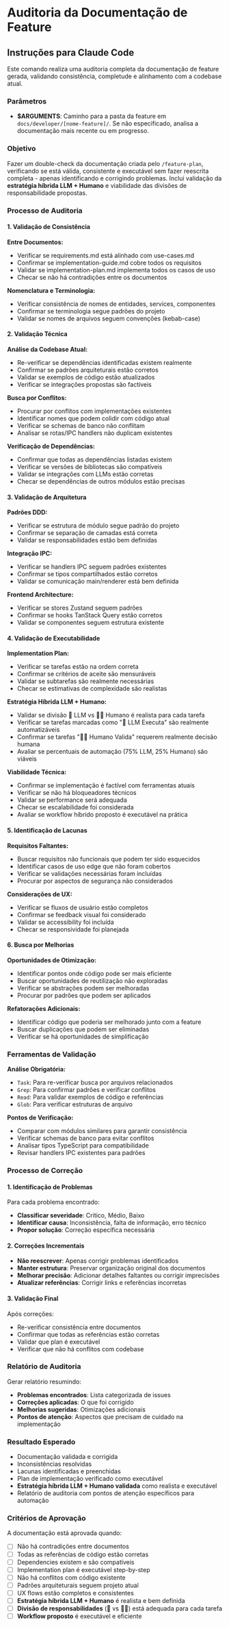 # Auditoria da Documentação de Feature

## Instruções para Claude Code

Este comando realiza uma auditoria completa da documentação de feature gerada, validando consistência, completude e alinhamento com a codebase atual.

### Parâmetros

- **$ARGUMENTS**: Caminho para a pasta da feature em `docs/developer/[nome-feature]/`. Se não especificado, analisa a documentação mais recente ou em progresso.

### Objetivo

Fazer um double-check da documentação criada pelo `/feature-plan`, verificando se está válida, consistente e executável sem fazer reescrita completa - apenas identificando e corrigindo problemas. Inclui validação da **estratégia híbrida LLM + Humano** e viabilidade das divisões de responsabilidade propostas.

### Processo de Auditoria

#### 1. Validação de Consistência

**Entre Documentos:**

- Verificar se requirements.md está alinhado com use-cases.md
- Confirmar se implementation-guide.md cobre todos os requisitos
- Validar se implementation-plan.md implementa todos os casos de uso
- Checar se não há contradições entre os documentos

**Nomenclatura e Terminologia:**

- Verificar consistência de nomes de entidades, services, componentes
- Confirmar se terminologia segue padrões do projeto
- Validar se nomes de arquivos seguem convenções (kebab-case)

#### 2. Validação Técnica

**Análise da Codebase Atual:**

- Re-verificar se dependências identificadas existem realmente
- Confirmar se padrões arquiteturais estão corretos
- Validar se exemplos de código estão atualizados
- Verificar se integrações propostas são factíveis

**Busca por Conflitos:**

- Procurar por conflitos com implementações existentes
- Identificar nomes que podem colidir com código atual
- Verificar se schemas de banco não conflitam
- Analisar se rotas/IPC handlers não duplicam existentes

**Verificação de Dependências:**

- Confirmar que todas as dependências listadas existem
- Verificar se versões de bibliotecas são compatíveis
- Validar se integrações com LLMs estão corretas
- Checar se dependências de outros módulos estão precisas

#### 3. Validação de Arquitetura

**Padrões DDD:**

- Verificar se estrutura de módulo segue padrão do projeto
- Confirmar se separação de camadas está correta
- Validar se responsabilidades estão bem definidas

**Integração IPC:**

- Verificar se handlers IPC seguem padrões existentes
- Confirmar se tipos compartilhados estão corretos
- Validar se comunicação main/renderer está bem definida

**Frontend Architecture:**

- Verificar se stores Zustand seguem padrões
- Confirmar se hooks TanStack Query estão corretos
- Validar se componentes seguem estrutura existente

#### 4. Validação de Executabilidade

**Implementation Plan:**

- Verificar se tarefas estão na ordem correta
- Confirmar se critérios de aceite são mensuráveis
- Validar se subtarefas são realmente necessárias
- Checar se estimativas de complexidade são realistas

**Estratégia Híbrida LLM + Humano:**

- Validar se divisão 🤖 LLM vs 👨‍💻 Humano é realista para cada tarefa
- Verificar se tarefas marcadas como "🤖 LLM Executa" são realmente automatizáveis
- Confirmar se tarefas "👨‍💻 Humano Valida" requerem realmente decisão humana
- Avaliar se percentuais de automação (75% LLM, 25% Humano) são viáveis

**Viabilidade Técnica:**

- Confirmar se implementação é factível com ferramentas atuais
- Verificar se não há bloqueadores técnicos
- Validar se performance será adequada
- Checar se escalabilidade foi considerada
- Avaliar se workflow híbrido proposto é executável na prática

#### 5. Identificação de Lacunas

**Requisitos Faltantes:**

- Buscar requisitos não funcionais que podem ter sido esquecidos
- Identificar casos de uso edge que não foram cobertos
- Verificar se validações necessárias foram incluídas
- Procurar por aspectos de segurança não considerados

**Considerações de UX:**

- Verificar se fluxos de usuário estão completos
- Confirmar se feedback visual foi considerado
- Validar se accessibility foi incluída
- Checar se responsividade foi planejada

#### 6. Busca por Melhorias

**Oportunidades de Otimização:**

- Identificar pontos onde código pode ser mais eficiente
- Buscar oportunidades de reutilização não exploradas
- Verificar se abstrações podem ser melhoradas
- Procurar por padrões que podem ser aplicados

**Refatorações Adicionais:**

- Identificar código que poderia ser melhorado junto com a feature
- Buscar duplicações que podem ser eliminadas
- Verificar se há oportunidades de simplificação

### Ferramentas de Validação

**Análise Obrigatória:**

- `Task`: Para re-verificar busca por arquivos relacionados
- `Grep`: Para confirmar padrões e verificar conflitos
- `Read`: Para validar exemplos de código e referências
- `Glob`: Para verificar estruturas de arquivo

**Pontos de Verificação:**

- Comparar com módulos similares para garantir consistência
- Verificar schemas de banco para evitar conflitos
- Analisar tipos TypeScript para compatibilidade
- Revisar handlers IPC existentes para padrões

### Processo de Correção

#### 1. Identificação de Problemas

Para cada problema encontrado:

- **Classificar severidade**: Crítico, Médio, Baixo
- **Identificar causa**: Inconsistência, falta de informação, erro técnico
- **Propor solução**: Correção específica necessária

#### 2. Correções Incrementais

- **Não reescrever**: Apenas corrigir problemas identificados
- **Manter estrutura**: Preservar organização original dos documentos
- **Melhorar precisão**: Adicionar detalhes faltantes ou corrigir imprecisões
- **Atualizar referências**: Corrigir links e referências incorretas

#### 3. Validação Final

Após correções:

- Re-verificar consistência entre documentos
- Confirmar que todas as referências estão corretas
- Validar que plan é executável
- Verificar que não há conflitos com codebase

### Relatório de Auditoria

Gerar relatório resumindo:

- **Problemas encontrados**: Lista categorizada de issues
- **Correções aplicadas**: O que foi corrigido
- **Melhorias sugeridas**: Otimizações adicionais
- **Pontos de atenção**: Aspectos que precisam de cuidado na implementação

### Resultado Esperado

- Documentação validada e corrigida
- Inconsistências resolvidas
- Lacunas identificadas e preenchidas
- Plan de implementação verificado como executável
- **Estratégia híbrida LLM + Humano validada** como realista e executável
- Relatório de auditoria com pontos de atenção específicos para automação

### Critérios de Aprovação

A documentação está aprovada quando:

- [ ] Não há contradições entre documentos
- [ ] Todas as referências de código estão corretas
- [ ] Dependencies existem e são compatíveis
- [ ] Implementation plan é executável step-by-step
- [ ] Não há conflitos com código existente
- [ ] Padrões arquiteturais seguem projeto atual
- [ ] UX flows estão completos e consistentes
- [ ] **Estratégia híbrida LLM + Humano** é realista e bem definida
- [ ] **Divisão de responsabilidades** (🤖 vs 👨‍💻) está adequada para cada tarefa
- [ ] **Workflow proposto** é executável e eficiente
